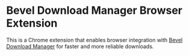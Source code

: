 # Bevel Download Manager Browser Extension

This is a Chrome extension that enables browser integration with [Bevel Download Manager](https://github.com/tariibaba/beveldm) for faster and more reliable downloads.
